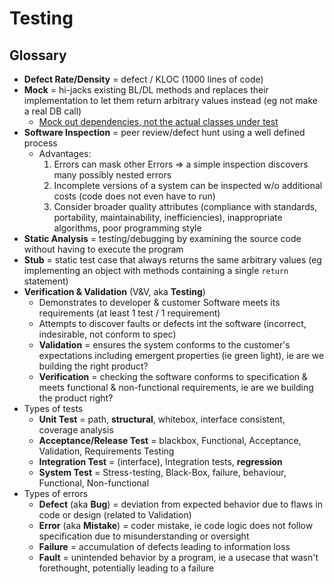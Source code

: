 # Testing

## Glossary

* **Defect Rate/Density** = defect / KLOC (1000 lines of code)
* **Mock** = hi-jacks existing BL/DL methods and replaces their implementation to let them return arbitrary values instead (eg not make a real DB call)
  * [Mock out dependencies, not the actual classes under test](https://stackoverflow.com/a/2277068)
* **Software Inspection** = peer review/defect hunt using a well defined process
  * Advantages:
    1. Errors can mask other Errors => a simple inspection discovers many possibly nested errors
    2. Incomplete versions of a system can be inspected w/o additional costs (code does not even have to run)
    3. Consider broader quality attributes (compliance with standards, portability, maintainability, inefficiencies), inappropriate algorithms, poor programming style
* **Static Analysis** = testing/debugging by examining the source code without having to execute the program
* **Stub** = static test case that always returns the same arbitrary values (eg implementing an object with methods containing a single `return` statement)
* **Verification & Validation** (V&V, aka **Testing**)
  * Demonstrates to developer & customer Software meets its requirements (at least 1 test / 1 requirement)
  * Attempts to discover faults or defects int the software (incorrect, indesirable, not conform to spec)
  * **Validation** = ensures the system conforms to the customer's expectations including emergent properties (ie green light), ie are we building the right product?
  * **Verification** = checking the software conforms to specification & meets functional & non-functional requirements, ie are we building the product right?
* Types of tests
  * **Unit Test** = path, **structural**, whitebox, interface consistent, coverage analysis
  * **Acceptance/Release Test** = blackbox, Functional, Acceptance, Validation, Requirements Testing
  * **Integration Test** = (interface), Integration tests, **regression**
  * **System Test** = Stress-testing, Black-Box, failure, behaviour, Functional, Non-functional
* Types of errors
  * **Defect** (aka **Bug**) = deviation from expected behavior due to flaws in code or design (related to Validation)
  * **Error** (aka **Mistake**) = coder mistake, ie code logic does not follow specification due to misunderstanding or oversight
  * **Failure** = accumulation of defects leading to information loss
  * **Fault** = unintended behavior by a program, ie a usecase that wasn't forethought, potentially leading to a failure
